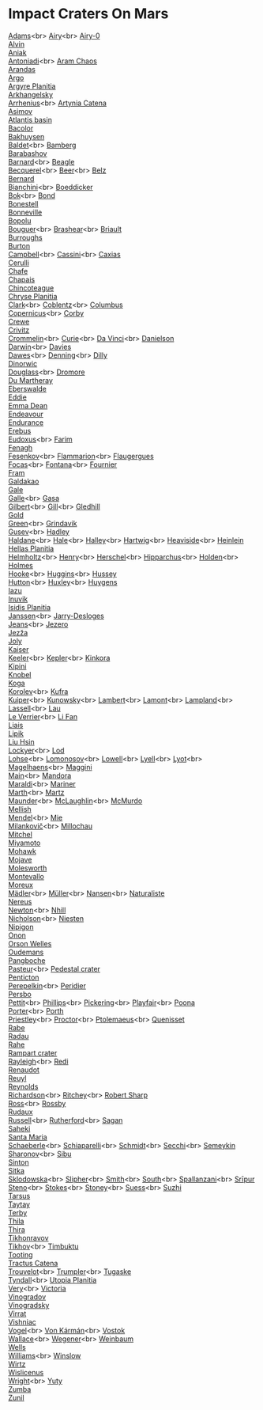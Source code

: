 # Impact Craters On Mars
[Adams](https://en.wikipedia.org/wiki/Adams_(Martian_crater))<br>
[Airy](https://en.wikipedia.org/wiki/Airy_(Martian_crater))<br>
[Airy-0](https://en.wikipedia.org/wiki/Airy-0)<br>
[Alvin](https://en.wikipedia.org/wiki/Alvin_(crater))<br>
[Aniak](https://en.wikipedia.org/wiki/Aniak_(crater))<br>
[Antoniadi](https://en.wikipedia.org/wiki/Antoniadi_(Martian_crater))<br>
[Aram Chaos](https://en.wikipedia.org/wiki/Aram_Chaos)<br>
[Arandas](https://en.wikipedia.org/wiki/Arandas_(crater))<br>
[Argo](https://en.wikipedia.org/wiki/Argo_(crater))<br>
[Argyre Planitia](https://en.wikipedia.org/wiki/Argyre_Planitia)<br>
[Arkhangelsky](https://en.wikipedia.org/wiki/Arkhangelsky_(crater))<br>
[Arrhenius](https://en.wikipedia.org/wiki/Arrhenius_(Martian_crater))<br>
[Artynia Catena](https://en.wikipedia.org/wiki/Artynia_Catena)<br>
[Asimov](https://en.wikipedia.org/wiki/Asimov_(crater))<br>
[Atlantis basin](https://en.wikipedia.org/wiki/Atlantis_basin)<br>
[Bacolor](https://en.wikipedia.org/wiki/Bacolor_(crater))<br>
[Bakhuysen](https://en.wikipedia.org/wiki/Bakhuysen_(crater))<br>
[Baldet](https://en.wikipedia.org/wiki/Baldet_(Martian_crater))<br>
[Bamberg](https://en.wikipedia.org/wiki/Bamberg_(crater))<br>
[Barabashov](https://en.wikipedia.org/wiki/Barabashov_(crater))<br>
[Barnard](https://en.wikipedia.org/wiki/Barnard_(Martian_crater))<br>
[Beagle](https://en.wikipedia.org/wiki/Beagle_(crater))<br>
[Becquerel](https://en.wikipedia.org/wiki/Becquerel_(Martian_crater))<br>
[Beer](https://en.wikipedia.org/wiki/Beer_(Martian_crater))<br>
[Belz](https://en.wikipedia.org/wiki/Belz_(crater))<br>
[Bernard](https://en.wikipedia.org/wiki/Bernard_(crater))<br>
[Bianchini](https://en.wikipedia.org/wiki/Bianchini_(Martian_crater))<br>
[Boeddicker](https://en.wikipedia.org/wiki/Boeddicker_(crater))<br>
[Bok](https://en.wikipedia.org/wiki/Bok_(Martian_crater))<br>
[Bond](https://en.wikipedia.org/wiki/Bond_(crater))<br>
[Bonestell](https://en.wikipedia.org/wiki/Bonestell_(crater))<br>
[Bonneville](https://en.wikipedia.org/wiki/Bonneville_(crater))<br>
[Bopolu](https://en.wikipedia.org/wiki/Bopolu_(crater))<br>
[Bouguer](https://en.wikipedia.org/wiki/Bouguer_(Martian_crater))<br>
[Brashear](https://en.wikipedia.org/wiki/Brashear_(Martian_crater))<br>
[Briault](https://en.wikipedia.org/wiki/Briault_(crater))<br>
[Burroughs](https://en.wikipedia.org/wiki/Burroughs_(crater))<br>
[Burton](https://en.wikipedia.org/wiki/Burton_(crater))<br>
[Campbell](https://en.wikipedia.org/wiki/Campbell_(Martian_crater))<br>
[Cassini](https://en.wikipedia.org/wiki/Cassini_(Martian_crater))<br>
[Caxias](https://en.wikipedia.org/wiki/Caxias_(crater))<br>
[Cerulli](https://en.wikipedia.org/wiki/Cerulli_(crater))<br>
[Chafe](https://en.wikipedia.org/wiki/Chafe_(crater))<br>
[Chapais](https://en.wikipedia.org/wiki/Chapais_(crater))<br>
[Chincoteague](https://en.wikipedia.org/wiki/Chincoteague_(crater))<br>
[Chryse Planitia](https://en.wikipedia.org/wiki/Chryse_Planitia)<br>
[Clark](https://en.wikipedia.org/wiki/Clark_(Martian_crater))<br>
[Coblentz](https://en.wikipedia.org/wiki/Coblentz_(Martian_crater))<br>
[Columbus](https://en.wikipedia.org/wiki/Columbus_(crater))<br>
[Copernicus](https://en.wikipedia.org/wiki/Copernicus_(Martian_crater))<br>
[Corby](https://en.wikipedia.org/wiki/Corby_(crater))<br>
[Crewe](https://en.wikipedia.org/wiki/Crewe_(crater))<br>
[Crivitz](https://en.wikipedia.org/wiki/Crivitz_(crater))<br>
[Crommelin](https://en.wikipedia.org/wiki/Crommelin_(Martian_crater))<br>
[Curie](https://en.wikipedia.org/wiki/Curie_(Martian_crater))<br>
[Da Vinci](https://en.wikipedia.org/wiki/Da_Vinci_(Martian_crater))<br>
[Danielson](https://en.wikipedia.org/wiki/Danielson_(crater))<br>
[Darwin](https://en.wikipedia.org/wiki/Darwin_(Martian_crater))<br>
[Davies](https://en.wikipedia.org/wiki/Davies_(crater))<br>
[Dawes](https://en.wikipedia.org/wiki/Dawes_(Martian_crater))<br>
[Denning](https://en.wikipedia.org/wiki/Denning_(Martian_crater))<br>
[Dilly](https://en.wikipedia.org/wiki/Dilly_(crater))<br>
[Dinorwic](https://en.wikipedia.org/wiki/Dinorwic_(crater))<br>
[Douglass](https://en.wikipedia.org/wiki/Douglass_(Martian_crater))<br>
[Dromore](https://en.wikipedia.org/wiki/Dromore_(crater))<br>
[Du Martheray](https://en.wikipedia.org/wiki/Du_Martheray_(crater))<br>
[Eberswalde](https://en.wikipedia.org/wiki/Eberswalde_(crater))<br>
[Eddie](https://en.wikipedia.org/wiki/Eddie_(crater))<br>
[Emma Dean](https://en.wikipedia.org/wiki/Emma_Dean_(crater))<br>
[Endeavour](https://en.wikipedia.org/wiki/Endeavour_(crater))<br>
[Endurance](https://en.wikipedia.org/wiki/Endurance_(crater))<br>
[Erebus](https://en.wikipedia.org/wiki/Erebus_(crater))<br>
[Eudoxus](https://en.wikipedia.org/wiki/Eudoxus_(Martian_crater))<br>
[Farim](https://en.wikipedia.org/wiki/Farim_(crater))<br>
[Fenagh](https://en.wikipedia.org/wiki/Fenagh_(crater))<br>
[Fesenkov](https://en.wikipedia.org/wiki/Fesenkov_(Martian_crater))<br>
[Flammarion](https://en.wikipedia.org/wiki/Flammarion_(Martian_crater))<br>
[Flaugergues](https://en.wikipedia.org/wiki/Flaugergues_(crater))<br>
[Focas](https://en.wikipedia.org/wiki/Focas_(Martian_crater))<br>
[Fontana](https://en.wikipedia.org/wiki/Fontana_(Martian_crater))<br>
[Fournier](https://en.wikipedia.org/wiki/Fournier_(crater))<br>
[Fram](https://en.wikipedia.org/wiki/Fram_(crater))<br>
[Galdakao](https://en.wikipedia.org/wiki/Galdakao_(crater))<br>
[Gale](https://en.wikipedia.org/wiki/Gale_(crater))<br>
[Galle](https://en.wikipedia.org/wiki/Galle_(Martian_crater))<br>
[Gasa](https://en.wikipedia.org/wiki/Gasa_(crater))<br>
[Gilbert](https://en.wikipedia.org/wiki/Gilbert_(Martian_crater))<br>
[Gill](https://en.wikipedia.org/wiki/Gill_(Martian_crater))<br>
[Gledhill](https://en.wikipedia.org/wiki/Gledhill_(crater))<br>
[Gold](https://en.wikipedia.org/wiki/Gold_(crater))<br>
[Green](https://en.wikipedia.org/wiki/Green_(Martian_crater))<br>
[Grindavik](https://en.wikipedia.org/wiki/Grindavik_(crater))<br>
[Gusev](https://en.wikipedia.org/wiki/Gusev_(Martian_crater))<br>
[Hadley](https://en.wikipedia.org/wiki/Hadley_(crater))<br>
[Haldane](https://en.wikipedia.org/wiki/Haldane_(Martian_crater))<br>
[Hale](https://en.wikipedia.org/wiki/Hale_(Martian_crater))<br>
[Halley](https://en.wikipedia.org/wiki/Halley_(Martian_crater))<br>
[Hartwig](https://en.wikipedia.org/wiki/Hartwig_(Martian_crater))<br>
[Heaviside](https://en.wikipedia.org/wiki/Heaviside_(Martian_crater))<br>
[Heinlein](https://en.wikipedia.org/wiki/Heinlein_(crater))<br>
[Hellas Planitia](https://en.wikipedia.org/wiki/Hellas_Planitia)<br>
[Helmholtz](https://en.wikipedia.org/wiki/Helmholtz_(Martian_crater))<br>
[Henry](https://en.wikipedia.org/wiki/Henry_(Martian_crater))<br>
[Herschel](https://en.wikipedia.org/wiki/Herschel_(Martian_crater))<br>
[Hipparchus](https://en.wikipedia.org/wiki/Hipparchus_(Martian_crater))<br>
[Holden](https://en.wikipedia.org/wiki/Holden_(Martian_crater))<br>
[Holmes](https://en.wikipedia.org/wiki/Holmes_(crater))<br>
[Hooke](https://en.wikipedia.org/wiki/Hooke_(Martian_crater))<br>
[Huggins](https://en.wikipedia.org/wiki/Huggins_(Martian_crater))<br>
[Hussey](https://en.wikipedia.org/wiki/Hussey_(crater))<br>
[Hutton](https://en.wikipedia.org/wiki/Hutton_(Martian_crater))<br>
[Huxley](https://en.wikipedia.org/wiki/Huxley_(Martian_crater))<br>
[Huygens](https://en.wikipedia.org/wiki/Huygens_(crater))<br>
[Iazu](https://en.wikipedia.org/wiki/Iazu_(crater))<br>
[Inuvik](https://en.wikipedia.org/wiki/Inuvik_(crater))<br>
[Isidis Planitia](https://en.wikipedia.org/wiki/Isidis_Planitia)<br>
[Janssen](https://en.wikipedia.org/wiki/Janssen_(Martian_crater))<br>
[Jarry-Desloges](https://en.wikipedia.org/wiki/Jarry-Desloges_(crater))<br>
[Jeans](https://en.wikipedia.org/wiki/Jeans_(Martian_crater))<br>
[Jezero](https://en.wikipedia.org/wiki/Jezero_(crater))<br>
[Jezža](https://en.wikipedia.org/wiki/Jezža_(crater))<br>
[Joly](https://en.wikipedia.org/wiki/Joly_(crater))<br>
[Kaiser](https://en.wikipedia.org/wiki/Kaiser_(crater))<br>
[Keeler](https://en.wikipedia.org/wiki/Keeler_(Martian_crater))<br>
[Kepler](https://en.wikipedia.org/wiki/Kepler_(Martian_crater))<br>
[Kinkora](https://en.wikipedia.org/wiki/Kinkora_(crater))<br>
[Kipini](https://en.wikipedia.org/wiki/Kipini_(crater))<br>
[Knobel](https://en.wikipedia.org/wiki/Knobel_(crater))<br>
[Koga](https://en.wikipedia.org/wiki/Koga_(crater))<br>
[Korolev](https://en.wikipedia.org/wiki/Korolev_(Martian_crater))<br>
[Kufra](https://en.wikipedia.org/wiki/Kufra_(crater))<br>
[Kuiper](https://en.wikipedia.org/wiki/Kuiper_(Martian_crater))<br>
[Kunowsky](https://en.wikipedia.org/wiki/Kunowsky_(Martian_crater))<br>
[Lambert](https://en.wikipedia.org/wiki/Lambert_(Martian_crater))<br>
[Lamont](https://en.wikipedia.org/wiki/Lamont_(Martian_crater))<br>
[Lampland](https://en.wikipedia.org/wiki/Lampland_(Martian_crater))<br>
[Lassell](https://en.wikipedia.org/wiki/Lassell_(Martian_crater))<br>
[Lau](https://en.wikipedia.org/wiki/Lau_(crater))<br>
[Le Verrier](https://en.wikipedia.org/wiki/Le_Verrier_(Martian_crater))<br>
[Li Fan](https://en.wikipedia.org/wiki/Li_Fan_(crater))<br>
[Liais](https://en.wikipedia.org/wiki/Liais_(crater))<br>
[Lipik](https://en.wikipedia.org/wiki/Lipik_(crater))<br>
[Liu Hsin](https://en.wikipedia.org/wiki/Liu_Hsin_(crater))<br>
[Lockyer](https://en.wikipedia.org/wiki/Lockyer_(Martian_crater))<br>
[Lod](https://en.wikipedia.org/wiki/Lod_(crater))<br>
[Lohse](https://en.wikipedia.org/wiki/Lohse_(Martian_crater))<br>
[Lomonosov](https://en.wikipedia.org/wiki/Lomonosov_(Martian_crater))<br>
[Lowell](https://en.wikipedia.org/wiki/Lowell_(Martian_crater))<br>
[Lyell](https://en.wikipedia.org/wiki/Lyell_(Martian_crater))<br>
[Lyot](https://en.wikipedia.org/wiki/Lyot_(Martian_crater))<br>
[Magelhaens](https://en.wikipedia.org/wiki/Magelhaens_(Martian_crater))<br>
[Maggini](https://en.wikipedia.org/wiki/Maggini_(crater))<br>
[Main](https://en.wikipedia.org/wiki/Main_(Martian_crater))<br>
[Mandora](https://en.wikipedia.org/wiki/Mandora_(crater))<br>
[Maraldi](https://en.wikipedia.org/wiki/Maraldi_(Martian_crater))<br>
[Mariner](https://en.wikipedia.org/wiki/Mariner_(crater))<br>
[Marth](https://en.wikipedia.org/wiki/Marth_(Martian_crater))<br>
[Martz](https://en.wikipedia.org/wiki/Martz_(crater))<br>
[Maunder](https://en.wikipedia.org/wiki/Maunder_(Martian_crater))<br>
[McLaughlin](https://en.wikipedia.org/wiki/McLaughlin_(Martian_crater))<br>
[McMurdo](https://en.wikipedia.org/wiki/McMurdo_(crater))<br>
[Mellish](https://en.wikipedia.org/wiki/Mellish_(crater))<br>
[Mendel](https://en.wikipedia.org/wiki/Mendel_(Martian_crater))<br>
[Mie](https://en.wikipedia.org/wiki/Mie_(crater))<br>
[Milankovič](https://en.wikipedia.org/wiki/Milankovič_(Martian_crater))<br>
[Millochau](https://en.wikipedia.org/wiki/Millochau_(crater))<br>
[Mitchel](https://en.wikipedia.org/wiki/Mitchel_(crater))<br>
[Miyamoto](https://en.wikipedia.org/wiki/Miyamoto_(crater))<br>
[Mohawk](https://en.wikipedia.org/wiki/Mohawk_(crater))<br>
[Mojave](https://en.wikipedia.org/wiki/Mojave_(crater))<br>
[Molesworth](https://en.wikipedia.org/wiki/Molesworth_(crater))<br>
[Montevallo](https://en.wikipedia.org/wiki/Montevallo_(crater))<br>
[Moreux](https://en.wikipedia.org/wiki/Moreux_(crater))<br>
[Mädler](https://en.wikipedia.org/wiki/Mädler_(Martian_crater))<br>
[Müller](https://en.wikipedia.org/wiki/Müller_(Martian_crater))<br>
[Nansen](https://en.wikipedia.org/wiki/Nansen_(Martian_crater))<br>
[Naturaliste](https://en.wikipedia.org/wiki/Naturaliste_(crater))<br>
[Nereus](https://en.wikipedia.org/wiki/Nereus_(crater))<br>
[Newton](https://en.wikipedia.org/wiki/Newton_(Martian_crater))<br>
[Nhill](https://en.wikipedia.org/wiki/Nhill_(crater))<br>
[Nicholson](https://en.wikipedia.org/wiki/Nicholson_(Martian_crater))<br>
[Niesten](https://en.wikipedia.org/wiki/Niesten_(crater))<br>
[Nipigon](https://en.wikipedia.org/wiki/Nipigon_(crater))<br>
[Onon](https://en.wikipedia.org/wiki/Onon_(crater))<br>
[Orson Welles](https://en.wikipedia.org/wiki/Orson_Welles_(crater))<br>
[Oudemans](https://en.wikipedia.org/wiki/Oudemans_(crater))<br>
[Pangboche](https://en.wikipedia.org/wiki/Pangboche_(crater))<br>
[Pasteur](https://en.wikipedia.org/wiki/Pasteur_(Martian_crater))<br>
[Pedestal crater](https://en.wikipedia.org/wiki/Pedestal_crater)<br>
[Penticton](https://en.wikipedia.org/wiki/Penticton_(crater))<br>
[Perepelkin](https://en.wikipedia.org/wiki/Perepelkin_(Martian_crater))<br>
[Peridier](https://en.wikipedia.org/wiki/Peridier_(crater))<br>
[Persbo](https://en.wikipedia.org/wiki/Persbo_(crater))<br>
[Pettit](https://en.wikipedia.org/wiki/Pettit_(Martian_crater))<br>
[Phillips](https://en.wikipedia.org/wiki/Phillips_(Martian_crater))<br>
[Pickering](https://en.wikipedia.org/wiki/Pickering_(Martian_crater))<br>
[Playfair](https://en.wikipedia.org/wiki/Playfair_(Martian_crater))<br>
[Poona](https://en.wikipedia.org/wiki/Poona_(crater))<br>
[Porter](https://en.wikipedia.org/wiki/Porter_(Martian_crater))<br>
[Porth](https://en.wikipedia.org/wiki/Porth_(crater))<br>
[Priestley](https://en.wikipedia.org/wiki/Priestley_(Martian_crater))<br>
[Proctor](https://en.wikipedia.org/wiki/Proctor_(Martian_crater))<br>
[Ptolemaeus](https://en.wikipedia.org/wiki/Ptolemaeus_(Martian_crater))<br>
[Quenisset](https://en.wikipedia.org/wiki/Quenisset_(crater))<br>
[Rabe](https://en.wikipedia.org/wiki/Rabe_(crater))<br>
[Radau](https://en.wikipedia.org/wiki/Radau_(crater))<br>
[Rahe](https://en.wikipedia.org/wiki/Rahe_(crater))<br>
[Rampart crater](https://en.wikipedia.org/wiki/Rampart_crater)<br>
[Rayleigh](https://en.wikipedia.org/wiki/Rayleigh_(Martian_crater))<br>
[Redi](https://en.wikipedia.org/wiki/Redi_(crater))<br>
[Renaudot](https://en.wikipedia.org/wiki/Renaudot_(crater))<br>
[Reuyl](https://en.wikipedia.org/wiki/Reuyl_(crater))<br>
[Reynolds](https://en.wikipedia.org/wiki/Reynolds_(crater))<br>
[Richardson](https://en.wikipedia.org/wiki/Richardson_(Martian_crater))<br>
[Ritchey](https://en.wikipedia.org/wiki/Ritchey_(Martian_crater))<br>
[Robert Sharp](https://en.wikipedia.org/wiki/Robert_Sharp_(crater))<br>
[Ross](https://en.wikipedia.org/wiki/Ross_(Martian_crater))<br>
[Rossby](https://en.wikipedia.org/wiki/Rossby_(crater))<br>
[Rudaux](https://en.wikipedia.org/wiki/Rudaux_(crater))<br>
[Russell](https://en.wikipedia.org/wiki/Russell_(Martian_crater))<br>
[Rutherford](https://en.wikipedia.org/wiki/Rutherford_(Martian_crater))<br>
[Sagan](https://en.wikipedia.org/wiki/Sagan_(crater))<br>
[Saheki](https://en.wikipedia.org/wiki/Saheki_(crater))<br>
[Santa Maria](https://en.wikipedia.org/wiki/Santa_Maria_(crater))<br>
[Schaeberle](https://en.wikipedia.org/wiki/Schaeberle_(Martian_crater))<br>
[Schiaparelli](https://en.wikipedia.org/wiki/Schiaparelli_(Martian_crater))<br>
[Schmidt](https://en.wikipedia.org/wiki/Schmidt_(Martian_crater))<br>
[Secchi](https://en.wikipedia.org/wiki/Secchi_(Martian_crater))<br>
[Semeykin](https://en.wikipedia.org/wiki/Semeykin_(crater))<br>
[Sharonov](https://en.wikipedia.org/wiki/Sharonov_(Martian_crater))<br>
[Sibu](https://en.wikipedia.org/wiki/Sibu_(crater))<br>
[Sinton](https://en.wikipedia.org/wiki/Sinton_(crater))<br>
[Sitka](https://en.wikipedia.org/wiki/Sitka_(crater))<br>
[Sklodowska](https://en.wikipedia.org/wiki/Sklodowska_(Martian_crater))<br>
[Slipher](https://en.wikipedia.org/wiki/Slipher_(Martian_crater))<br>
[Smith](https://en.wikipedia.org/wiki/Smith_(Martian_crater))<br>
[South](https://en.wikipedia.org/wiki/South_(Martian_crater))<br>
[Spallanzani](https://en.wikipedia.org/wiki/Spallanzani_(Martian_crater))<br>
[Srīpur](https://en.wikipedia.org/wiki/Srīpur_(crater))<br>
[Steno](https://en.wikipedia.org/wiki/Steno_(Martian_crater))<br>
[Stokes](https://en.wikipedia.org/wiki/Stokes_(Martian_crater))<br>
[Stoney](https://en.wikipedia.org/wiki/Stoney_(Martian_crater))<br>
[Suess](https://en.wikipedia.org/wiki/Suess_(Martian_crater))<br>
[Suzhi](https://en.wikipedia.org/wiki/Suzhi_(crater))<br>
[Tarsus](https://en.wikipedia.org/wiki/Tarsus_(crater))<br>
[Taytay](https://en.wikipedia.org/wiki/Taytay_(crater))<br>
[Terby](https://en.wikipedia.org/wiki/Terby_(crater))<br>
[Thila](https://en.wikipedia.org/wiki/Thila_(crater))<br>
[Thira](https://en.wikipedia.org/wiki/Thira_(crater))<br>
[Tikhonravov](https://en.wikipedia.org/wiki/Tikhonravov_(crater))<br>
[Tikhov](https://en.wikipedia.org/wiki/Tikhov_(Martian_crater))<br>
[Timbuktu](https://en.wikipedia.org/wiki/Timbuktu_(crater))<br>
[Tooting](https://en.wikipedia.org/wiki/Tooting_(crater))<br>
[Tractus Catena](https://en.wikipedia.org/wiki/Tractus_Catena)<br>
[Trouvelot](https://en.wikipedia.org/wiki/Trouvelot_(Martian_crater))<br>
[Trumpler](https://en.wikipedia.org/wiki/Trumpler_(Martian_crater))<br>
[Tugaske](https://en.wikipedia.org/wiki/Tugaske_(crater))<br>
[Tyndall](https://en.wikipedia.org/wiki/Tyndall_(Martian_crater))<br>
[Utopia Planitia](https://en.wikipedia.org/wiki/Utopia_Planitia)<br>
[Very](https://en.wikipedia.org/wiki/Very_(Martian_crater))<br>
[Victoria](https://en.wikipedia.org/wiki/Victoria_(crater))<br>
[Vinogradov](https://en.wikipedia.org/wiki/Vinogradov_(crater))<br>
[Vinogradsky](https://en.wikipedia.org/wiki/Vinogradsky_(crater))<br>
[Virrat](https://en.wikipedia.org/wiki/Virrat_(crater))<br>
[Vishniac](https://en.wikipedia.org/wiki/Vishniac_(crater))<br>
[Vogel](https://en.wikipedia.org/wiki/Vogel_(Martian_crater))<br>
[Von Kármán](https://en.wikipedia.org/wiki/Von_Kármán_(Martian_crater))<br>
[Vostok](https://en.wikipedia.org/wiki/Vostok_(crater))<br>
[Wallace](https://en.wikipedia.org/wiki/Wallace_(Martian_crater))<br>
[Wegener](https://en.wikipedia.org/wiki/Wegener_(Martian_crater))<br>
[Weinbaum](https://en.wikipedia.org/wiki/Weinbaum_(crater))<br>
[Wells](https://en.wikipedia.org/wiki/Wells_(crater))<br>
[Williams](https://en.wikipedia.org/wiki/Williams_(Martian_crater))<br>
[Winslow](https://en.wikipedia.org/wiki/Winslow_(crater))<br>
[Wirtz](https://en.wikipedia.org/wiki/Wirtz_(crater))<br>
[Wislicenus](https://en.wikipedia.org/wiki/Wislicenus_(crater))<br>
[Wright](https://en.wikipedia.org/wiki/Wright_(Martian_crater))<br>
[Yuty](https://en.wikipedia.org/wiki/Yuty_(crater))<br>
[Zumba](https://en.wikipedia.org/wiki/Zumba_(crater))<br>
[Zunil](https://en.wikipedia.org/wiki/Zunil_(crater))<br>
